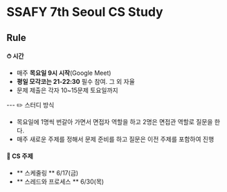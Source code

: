# SSAFY 7th Seoul CS Study

## Rule

#### ⏱ 시간

- 매주 **목요일 9시 시작**(Google Meet)
- **평일 모각코는 21-22:30** 필수 참여. 그 외 자율
- 문제 제출은 각자 10~15문제 토요일까지

--- ✏️ 스터디 방식

- 목요일에 1명씩 번갈아 가면서 면접자 역할을 하고 2명은 면접관 역할로 질문을 한다.
- 매주 새로운 주제를 정해서 문제 준비를 하고 질문은 이전 주제를 포함하여 진행

#### 📌 CS 주제

- ** 스케줄링 ** 6/17(금)
- ** 스레드와 프로세스 ** 6/30(목)
